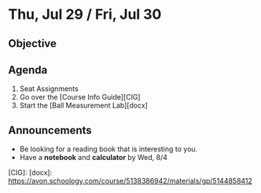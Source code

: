 Thu, Jul 29 / Fri, Jul 30
==================  

Objective
------------



Agenda  
---------  

 1. Seat Assignments
 2. Go over the [Course Info Guide][CIG]
 3. Start the [Ball Measurement Lab][docx]

Announcements
-------------  
- Be looking for a reading book that is interesting to you.
- Have a **notebook** and **calculator** by Wed, 8/4

[CIG]: 
[docx]: https://avon.schoology.com/course/5138386942/materials/gp/5144858412
<!--stackedit_data:
eyJoaXN0b3J5IjpbLTQ5MTE0MjYxOCwxNjkyMjQ4NzUxLDQzNT
I2MjUwMiwyNjY0MDg4MjIsMTc5NTA5NDg4NywtMTgxODY2MjI3
MSwtMTA2NTMzMzUyMCwtNzIwMjAxMDQ0LDg4NDczMjQwLDM1Mj
MwMjA5NCw0MzU1MjExNDYsMTQzMzA2NzA2OSwtMTQ1MTQxNjIx
MCwtNjI3Mzg4OTgxLC0xNTA5OTI4MTU2LDYxMDk5NDg3LDE1ND
g0NDY4NDcsMTk2OTI1ODEwLC0xMzE0Nzc2NzAxLDExOTI3NTAx
OTRdfQ==
-->